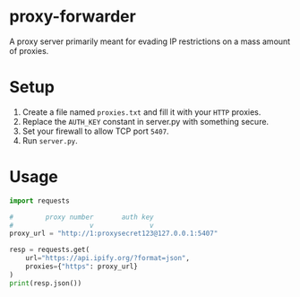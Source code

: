 # proxy-forwarder
 
A proxy server primarily meant for evading IP restrictions on a mass amount of proxies.

# Setup
1. Create a file named `proxies.txt` and fill it with your `HTTP` proxies.
2. Replace the `AUTH_KEY` constant in server.py with something secure.
3. Set your firewall to allow TCP port `5407`.
4. Run `server.py`.

# Usage
```python
import requests

#        proxy number       auth key
#                   v              v
proxy_url = "http://1:proxysecret123@127.0.0.1:5407"

resp = requests.get(
    url="https://api.ipify.org/?format=json",
    proxies={"https": proxy_url}
)
print(resp.json())
```